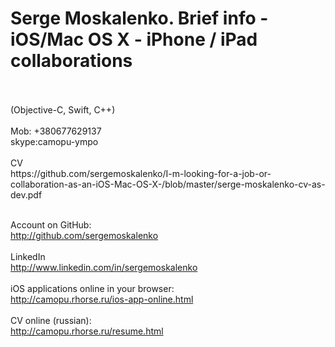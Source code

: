 
# Serge Moskalenko. Brief info - iOS/Mac OS X - iPhone / iPad collaborations
<br/>
<br/>
(Objective-C, Swift, C++)<br/>
<br>
Mob: +380677629137 <br/>
skype:camopu-ympo <br/>
<br>
CV<br/>
https://github.com/sergemoskalenko/I-m-looking-for-a-job-or-collaboration-as-an-iOS-Mac-OS-X-/blob/master/serge-moskalenko-cv-as-dev.pdf
<br/><br/>

Account on GitHub: <br/>
http://github.com/sergemoskalenko
<br><br>
LinkedIn<br>
http://www.linkedin.com/in/sergemoskalenko
<br><br>
iOS applications online in your browser:<br>
http://camopu.rhorse.ru/ios-app-online.html
<br><br>
CV online (russian):<br>
http://camopu.rhorse.ru/resume.html
<br><br>

